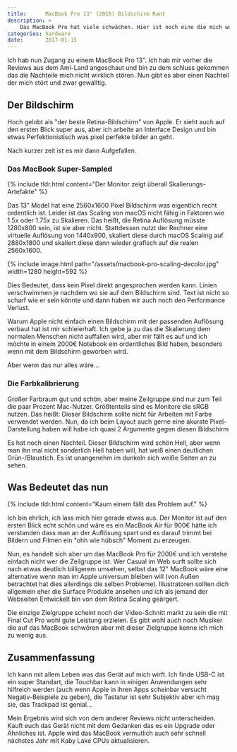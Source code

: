 ```yaml
---
title:      MacBook Pro 13" (2016) Bildschirm Rant
description: >
    Das MacBook Pro hat viele schwächen. Hier ist noch eine die mich wahnsinnig macht und scheinbar niemandem auffällt.
categories: hardware
date:       2017-01-15
---
```


Ich hab nun Zugang zu einem MacBook Pro 13". Ich hab mir vorher die Reviews aus dem Ami-Land angeschaut und bin zu dem schluss gekommen das die Nachteile mich nicht wirklich stören. Nun gibt es aber einen Nachteil der mich stört und zwar gewalltig.

## Der Bildschirm

Hoch gelobt als "der beste Retina-Bildschirm" von Apple. Er sieht auch auf den ersten Blick super aus, aber ich arbeite an Interface Design und bin etwas Perfektionistisch was pixel perfekte bilder an geht.

Nach kurzer zeit ist es mir dann Aufgefallen.

### Das MacBook Super-Sampled

{% include tldr.html content="Der Monitor zeigt überall Skalierungs-Artefakte" %}

Das 13" Model hat eine 2560x1600 Pixel Bildschirm was eigentlich recht ordentlich ist. Leider ist das Scaling von macOS nicht fähig in Faktoren wie 1.5x oder 1.75x zu Skalieren. Das heißt, die Retina Auflösung müsste 1280x800 sein, ist sie aber nicht. Stattdessen nutzt der Rechner eine virtuelle Auflösung von 1440x900, skaliert diese durch macOS Scaling auf 2880x1800 und skaliert diese dann wieder grafisch auf die realen 2560x1600.

{% include image.html path="/assets/macbook-pro-scaling-decolor.jpg" width=1280 height=592 %}

Dies Bedeutet, dass kein Pixel direkt angesprochen werden kann. Linien verschwimmen je nachdem wo sie auf dem Bildschirm sind. Text ist nicht so scharf wie er sein könnte und dann haben wir auch noch den Performance Verlust.

Warum Apple nicht einfach einen Bildschirm mit der passenden Auflösung verbaut hat ist mir schleierhaft. Ich gebe ja zu das die Skalierung dem normalen Menschen nicht auffallen wird, aber mir fällt es auf und ich möchte in einem 2000€ Notebook ein ordentliches Bild haben, besonders wenn mit dem Bildschirm geworben wird.

Aber wenn das nur alles wäre...

### Die Farbkalibrierung

Großer Farbraum gut und schön, aber meine Zeilgruppe sind nur zum Teil die paar Prozent Mac-Nutzer. Größtenteils sind es Monitore die sRGB nutzen. Das heißt: Dieser Bildschirm sollte nicht für Arbeiten mit Farbe verwendet werden. Nun, da ich beim Layout auch gerne eine akurate Pixel-Darstellung haben will habe ich quasi 2 Argumente gegen diesen Bildschirm

Es hat noch einen Nachteil. Dieser Bildschirm wird schön Hell, aber wenn man ihn mal nicht sonderlich Hell haben will, hat weiß einen deutlichen Grün-/Blaustich. Es ist unangenehm im dunkeln sich weiße Seiten an zu sehen. 

## Was Bedeutet das nun

{% include tldr.html content="Kaum einem fällt das Problem auf." %}

Ich bin ehrlich, ich lass mich hier gerade etwas aus. Der Monitor ist auf den ersten Blick echt schön und wäre es ein MacBook Air für 900€ hätte ich verstanden dass man an der Auflösung spart und es darauf trimmt bei Bildern und Filmen ein "ohh wie hübsch" Moment zu erzeugen.

Nun, es handelt sich aber um das MacBook Pro für 2000€ und ich verstehe einfach nicht wer die Zeilgruppe ist. Wer Casual im Web surft sollte sich nach etwas deutlich billigerem umsehen, selbst das 12" MacBook wäre eine alternative wenn man im Apple universum bleiben will (von Außen betrachtet hat dies allerdings die selben Probleme). Illustratoren sollten dich allgemein eher die Surface Produkte ansehen und ich als jemand der Webseiten Entwickelt bin von dem Retina Scaling geärgert.

Die einzige Zielgruppe scheint noch der Video-Schnitt markt zu sein die mit Final Cut Pro wohl gute Leistung erzielen. Es gibt wohl auch noch Musiker die auf das MacBook schwören aber mit dieser Zielgruppe kenne ich mich zu wenig aus.

## Zusammenfassung

Ich kann mit allem Leben was das Gerät auf mich wirft. Ich finde USB-C ist ein super Standart, die Touchbar kann in einigen Anwendungen sehr hilfreich werden (auch wenn Apple in ihren Apps scheinbar versucht Negativ-Beispiele zu geben), die Tastatur ist sehr Subjektiv aber ich mag sie, das Trackpad ist genial...

Mein Ergebnis wird sich von dem anderer Reviews nicht unterscheiden. Kauft euch das Gerät nicht mit dem Gedanken das es ein Upgrade oder Ähnliches ist. Apple wird das MacBook vermutlich auch sehr schnell nächstes Jahr mit Kaby Lake CPUs aktualisieren. 